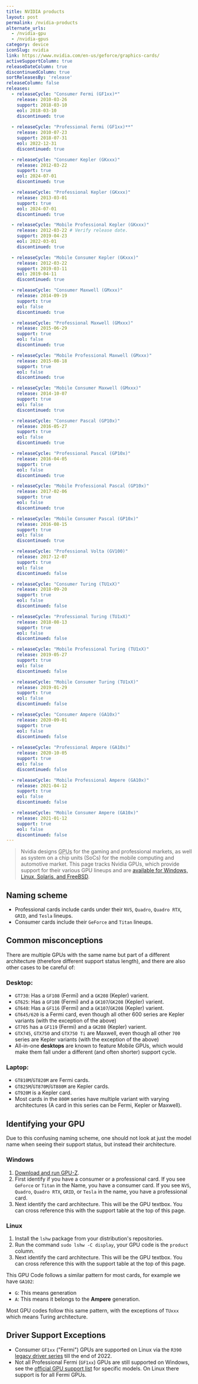 ```yaml
---
title: NVIDIA products
layout: post
permalink: /nvidia-products
alternate_urls:
  - /nvidia-gpu
  - /nvidia-gpus
category: device
iconSlug: nvidia
link: https://www.nvidia.com/en-us/geforce/graphics-cards/
activeSupportColumn: true
releaseDateColumn: true
discontinuedColumn: true
sortReleasesBy: 'release'
releaseColumn: false
releases:
  - releaseCycle: "Consumer Fermi (GF1xx)*"
    release: 2010-03-26
    support: 2018-03-10
    eol: 2018-03-10
    discontinued: true
    
  - releaseCycle: "Professional Fermi (GF1xx)**"
    release: 2010-07-23
    support: 2018-07-31
    eol: 2022-12-31
    discontinued: true

  - releaseCycle: "Consumer Kepler (GKxxx)"
    release: 2012-03-22
    support: true
    eol: 2024-07-01
    discontinued: true

  - releaseCycle: "Professional Kepler (GKxxx)"
    release: 2013-03-01
    support: true
    eol: 2024-07-01
    discontinued: true

  - releaseCycle: "Mobile Professional Kepler (GKxxx)"
    release: 2012-03-22 # Verify release date.
    support: 2019-04-23
    eol: 2022-03-01
    discontinued: true

  - releaseCycle: "Mobile Consumer Kepler (GKxxx)" 
    release: 2012-03-22
    support: 2019-03-11
    eol: 2019-04-11
    discontinued: true

  - releaseCycle: "Consumer Maxwell (GMxxx)"
    release: 2014-09-19
    support: true
    eol: false
    discontinued: true

  - releaseCycle: "Professional Maxwell (GMxxx)"
    release: 2015-06-29
    support: true
    eol: false
    discontinued: true

  - releaseCycle: "Mobile Professional Maxwell (GMxxx)" 
    release: 2015-08-18
    support: true
    eol: false
    discontinued: true

  - releaseCycle: "Mobile Consumer Maxwell (GMxxx)" 
    release: 2014-10-07
    support: true
    eol: false
    discontinued: true

  - releaseCycle: "Consumer Pascal (GP10x)"
    release: 2016-05-27
    support: true
    eol: false
    discontinued: true

  - releaseCycle: "Professional Pascal (GP10x)"
    release: 2016-04-05
    support: true
    eol: false
    discontinued: true

  - releaseCycle: "Mobile Professional Pascal (GP10x)"
    release: 2017-02-06
    support: true
    eol: false
    discontinued: true

  - releaseCycle: "Mobile Consumer Pascal (GP10x)" 
    release: 2016-08-15
    support: true
    eol: false
    discontinued: true

  - releaseCycle: "Professional Volta (GV100)" 
    release: 2017-12-07
    support: true
    eol: false
    discontinued: false

  - releaseCycle: "Consumer Turing (TU1xX)"
    release: 2018-09-20
    support: true
    eol: false
    discontinued: false

  - releaseCycle: "Professional Turing (TU1xX)"
    release: 2018-08-13
    support: true
    eol: false
    discontinued: false

  - releaseCycle: "Mobile Professional Turing (TU1xX)"
    release: 2019-05-27
    support: true
    eol: false
    discontinued: false

  - releaseCycle: "Mobile Consumer Turing (TU1xX)" 
    release: 2019-01-29
    support: true
    eol: false
    discontinued: false

  - releaseCycle: "Consumer Ampere (GA10x)"
    release: 2020-09-01
    support: true
    eol: false
    discontinued: false
    
  - releaseCycle: "Professional Ampere (GA10x)"
    release: 2020-10-05
    support: true
    eol: false
    discontinued: false

  - releaseCycle: "Mobile Professional Ampere (GA10x)"
    release: 2021-04-12
    support: true
    eol: false
    discontinued: false

  - releaseCycle: "Mobile Consumer Ampere (GA10x)" 
    release: 2021-01-12
    support: true
    eol: false
    discontinued: false
---
```


> Nvidia designs <abbr title="Graphics Processing Unit">GPUs</abbr> for the gaming and professional markets, as well as system on a chip units (SoCs) for the mobile computing and automotive market. This page tracks Nvidia GPUs, which provide support for their various GPU lineups and are [available for Windows, Linux, Solaris, and FreeBSD](https://www.nvidia.com/Download/index.aspx?lang=en-us).

## Naming scheme

- Professional cards include cards under their `NVS`, `Quadro`, `Quadro RTX`, `GRID`, and `Tesla` lineups.
- Consumer cards include their `GeForce` and `Titan` lineups. 

## Common misconceptions

There are multiple GPUs with the same name but part of a different architecture (therefore different support status length), and there are also other cases to be careful of:

### Desktop:

- `GT730`: Has a `GF108` (Fermi) and a `GK208` (Kepler) varient.
- `GT625`: Has a `GF108` (Fermi) and a `GK107`/`GK208` (Kepler) varient.
- `GT640`: Has a `GF116` (Fermi) and a `GK107`/`GK208` (Kepler) varient.
- `GT645/620` is a Fermi card, even though all other 600 series are Kepler variants (with the exception of the above)
- `GT705` has a `GF119` (Fermi) and a `GK208` (Kepler) varient.
- `GTX745`, `GTX750` and `GTX750 Ti` are Maxwell, even though all other `700` series are Kepler variants (with the exception of the above)
- All-in-one **desktops** are known to feature Mobile GPUs, which would make them fall under a different (and often shorter) support cycle. 

### Laptop:

- `GT810M`/`GT820M` are Fermi cards.
- `GT825M`/`GT870M`/`GT880M` are Kepler cards.
- `GT920M` is a Kepler card.
- Most cards in the `800M` series have multiple variant with varying architectures (A card in this series can be Fermi, Kepler or Maxwell).

## Identifying your GPU 

Due to this confusing naming scheme, one should not look at just the model name when seeing their support status, but instead their architecture.

### Windows

1. [Download and run GPU-Z](https://www.techpowerup.com/gpuz/).
2. First identify if you have a consumer or a professional card. If you see `GeForce` or `Titan` in the Name, you have a consumer card. If you see `NVS`, `Quadro`, `Quadro RTX`, `GRID`, or `Tesla` in the name, you have a professional card.
3. Next identify the card architecture. This will be the GPU textbox. You can cross reference this with the support table at the top of this page. 

### Linux

1. Install the `lshw` package from your distribution's repositories.
2. Run the command `sudo lshw -C display`, your GPU code is the `product` column. 
3. Next identify the card architecture. This will be the GPU textbox. You can cross reference this with the support table at the top of this page. 

This GPU Code follows a similar pattern for most cards, for example we have `GA102`:

- `G`: This means generation
- `A`: This means it belongs to the **Ampere** generation.

Most GPU codes follow this same pattern, with the exceptions of `TUxxx` which means Turing architecture. 

## Driver Support Exceptions

- Consumer `GF1xx` ("Fermi") GPUs are supported on Linux via the `R390` [legacy driver series](https://nvidia.custhelp.com/app/answers/detail/a_id/3142/~/support-timeframes-for-unix-legacy-gpu-releases) till the end of 2022.
- Not all Professional Fermi (`GF1xx`) GPUs are still supported on Windows, see the [official GPU support list](https://us.download.nvidia.com/Windows/Quadro_Certified/392.67/392.67-win10-quadro-release-notes.pdf) for specific models. On Linux there support is for all Fermi GPUs.
